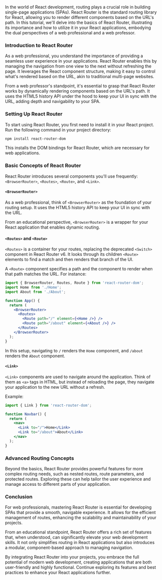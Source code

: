 In the world of React development, routing plays a crucial role in building single-page applications (SPAs). React Router is the standard routing library for React, allowing you to render different components based on the URL's path. In this tutorial, we'll delve into the basics of React Router, illustrating its importance and how to utilize it in your React applications, embodying the dual perspectives of a web professional and a web professor.

### Introduction to React Router

As a web professional, you understand the importance of providing a seamless user experience in your applications. React Router enables this by managing the navigation from one view to the next without refreshing the page. It leverages the React component structure, making it easy to control what's rendered based on the URL, akin to traditional multi-page websites.

From a web professor's standpoint, it's essential to grasp that React Router works by dynamically rendering components based on the URL's path. It uses the HTML5 history API under the hood to keep your UI in sync with the URL, adding depth and navigability to your SPA.

### Setting Up React Router

To start using React Router, you first need to install it in your React project. Run the following command in your project directory:

```bash
npm install react-router-dom
```

This installs the DOM bindings for React Router, which are necessary for web applications.

### Basic Concepts of React Router

React Router introduces several components you'll use frequently: `<BrowserRouter>`, `<Routes>`, `<Route>`, and `<Link>`.

#### `<BrowserRouter>`

As a web professional, think of `<BrowserRouter>` as the foundation of your routing setup. It uses the HTML5 history API to keep your UI in sync with the URL.

From an educational perspective, `<BrowserRouter>` is a wrapper for your React application that enables dynamic routing.

#### `<Routes>` and `<Route>`

`<Routes>` is a container for your routes, replacing the deprecated `<Switch>` component in React Router v6. It looks through its children `<Route>` elements to find a match and then renders that branch of the UI.

A `<Route>` component specifies a path and the component to render when that path matches the URL. For instance:

```jsx
import { BrowserRouter, Routes, Route } from 'react-router-dom';
import Home from './Home';
import About from './About';

function App() {
  return (
    <BrowserRouter>
      <Routes>
        <Route path="/" element={<Home />} />
        <Route path="/about" element={<About />} />
      </Routes>
    </BrowserRouter>
  );
}
```

In this setup, navigating to `/` renders the `Home` component, and `/about` renders the `About` component.

#### `<Link>`

`<Link>` components are used to navigate around the application. Think of them as `<a>` tags in HTML, but instead of reloading the page, they navigate your application to the new URL without a refresh.

Example:

```jsx
import { Link } from 'react-router-dom';

function Navbar() {
  return (
    <nav>
      <Link to="/">Home</Link>
      <Link to="/about">About</Link>
    </nav>
  );
}
```

### Advanced Routing Concepts

Beyond the basics, React Router provides powerful features for more complex routing needs, such as nested routes, route parameters, and protected routes. Exploring these can help tailor the user experience and manage access to different parts of your application.

### Conclusion

For web professionals, mastering React Router is essential for developing SPAs that provide a smooth, navigable experience. It allows for the efficient management of routes, enhancing the scalability and maintainability of your projects.

From an educational standpoint, React Router offers a rich set of features that, when understood, can significantly elevate your web development skills. It not only simplifies routing in React applications but also introduces a modular, component-based approach to managing navigation.

By integrating React Router into your projects, you embrace the full potential of modern web development, creating applications that are both user-friendly and highly functional. Continue exploring its features and best practices to enhance your React applications further.
